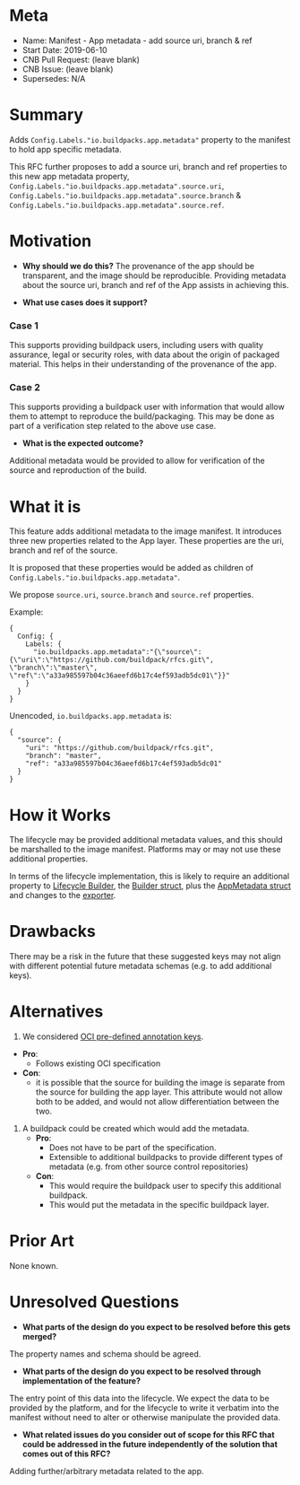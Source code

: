 # Meta
[meta]: #meta
- Name: Manifest - App metadata - add source uri, branch & ref
- Start Date: 2019-06-10
- CNB Pull Request: (leave blank)
- CNB Issue: (leave blank)
- Supersedes: N/A

# Summary
[summary]: #summary

Adds `Config.Labels."io.buildpacks.app.metadata"` property to the manifest to hold app specific metadata.

This RFC further proposes to add a source uri, branch and ref properties to this new app metadata property, `Config.Labels."io.buildpacks.app.metadata".source.uri`, `Config.Labels."io.buildpacks.app.metadata".source.branch` & `Config.Labels."io.buildpacks.app.metadata".source.ref`.

# Motivation
[motivation]: #motivation

- **Why should we do this?**
The provenance of the app should be transparent, and the image should be
reproducible.  Providing metadata about the source uri, branch and ref of the App assists
in achieving this.

- **What use cases does it support?**
### Case 1
This supports providing buildpack users, including users with quality assurance, legal or security roles, with data about the origin of packaged material.  This helps in their understanding of the provenance of the app.

### Case 2
This supports providing a buildpack user with information that would allow them to attempt to reproduce the build/packaging.  This may be done as part of a verification step related to the above use case.

- **What is the expected outcome?**

Additional metadata would be provided to allow for verification of the source and reproduction of the build.

# What it is
[what-it-is]: #what-it-is

This feature adds additional metadata to the image manifest.  It introduces
three new properties related to the App layer.  These properties are the uri, branch and ref
of the source.

It is proposed that these properties would be added as children of `Config.Labels."io.buildpacks.app.metadata"`.

We propose `source.uri`, `source.branch` and `source.ref` properties.

Example:
```
{
  Config: {
    Labels: {
      "io.buildpacks.app.metadata":"{\"source\":{\"uri\":\"https://github.com/buildpack/rfcs.git\", \"branch\":\"master\", \"ref\":\"a33a985597b04c36aeefd6b17c4ef593adb5dc01\"}}"
    }
  }
}
```

Unencoded, `io.buildpacks.app.metadata` is:
```
{
  "source": {
    "uri": "https://github.com/buildpack/rfcs.git",
    "branch": "master",
    "ref": "a33a985597b04c36aeefd6b17c4ef593adb5dc01"
  }
}
```

# How it Works
[how-it-works]: #how-it-works

The lifecycle may be provided additional metadata values, and this should be marshalled to the image manifest.
Platforms may or may not use these additional properties.

In terms of the lifecycle implementation, this is likely to require an additional property to [Lifecycle Builder](https://github.com/buildpack/lifecycle/blob/af8b71578ed91303834ef57a7e3568ce3081f153/cmd/builder/main.go#L66-L75), the [Builder struct](https://github.com/buildpack/lifecycle/blob/af8b71578ed91303834ef57a7e3568ce3081f153/cmd/builder/main.go#L66-L75), plus the [AppMetadata struct](https://github.com/buildpack/lifecycle/blob/af8b71578ed91303834ef57a7e3568ce3081f153/metadata/metadata.go#L21-L23) and changes to the [exporter](https://github.com/buildpack/lifecycle/blob/af8b71578ed91303834ef57a7e3568ce3081f153/exporter.go#L50-L54).

# Drawbacks
[drawbacks]: #drawbacks

There may be a risk in the future that these suggested keys may not align with different potential future metadata schemas (e.g. to add additional keys).

# Alternatives
[alternatives]: #alternatives

1. We considered [OCI pre-defined annotation
keys](https://github.com/opencontainers/image-spec/blob/master/annotations.md#pre-defined-annotation-keys).
*  **Pro**:
    * Follows existing OCI specification
*  **Con**:
    * it is possible that the source for building the image is separate from the source for building the app layer.  This attribute would not allow both to be added, and would not allow differentiation between the two.
1. A buildpack could be created which would add the metadata.
    *  **Pro**:
        * Does not have to be part of the specification.
        * Extensible to additional buildpacks to provide different types of metadata (e.g. from other source control repositories)
    *  **Con**:
        * This would require the buildpack user to specify this additional buildpack.
        * This would put the metadata in the specific buildpack layer.

# Prior Art
[prior-art]: #prior-art

None known.

# Unresolved Questions
[unresolved-questions]: #unresolved-questions

- **What parts of the design do you expect to be resolved before this gets merged?**

The property names and schema should be agreed.

- **What parts of the design do you expect to be resolved through implementation of the feature?**

The entry point of this data into the lifecycle.  We expect the data to be
provided by the platform, and for the lifecycle to write it verbatim into the
manifest without need to alter or otherwise manipulate the provided data.

- **What related issues do you consider out of scope for this RFC that could be addressed in the future independently of the solution that comes out of this RFC?**

Adding further/arbitrary metadata related to the app.
